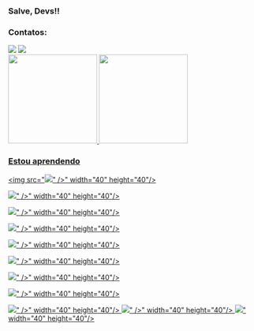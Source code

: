 ### Salve, Devs!!

<!--
**Nathan-PA/Nathan-PA**
-->
### Contatos:
<div>
<a href = "na.pagliariaug@gmail.com"><img src="https://img.shields.io/badge/Gmail-D14836?style=for-the-badge&logo=gmail&logoColor=white" target="_blank"></a>
<a href="https://www.linkedin.com/in/nathan-pa/" target="_blank"><img src="https://img.shields.io/badge/-LinkedIn-%230077B5?style=for-the-badge&logo=linkedin&logoColor=white" target="_blank"></a>   
</div>

<div>
<a href="https://github.com/Nathan-PA">
<img height="180em" src="https://github-readme-stats.vercel.app/api/top-langs/?username=seu-usuário-aqui&layout=compact&langs_count=7&theme=dracula"/>
<img height="180em" src="https://github-readme-stats.vercel.app/api?username=seu-usuário-aqui&show_icons=true&theme=dracula&include_all_commits=true&count_private=true"/>
</div>


### Estou aprendendo
<img src="<img src="https://cdn.jsdelivr.net/gh/devicons/devicon/icons/java/java-original.svg" />" />" width="40" height="40"/>

<img src="https://cdn.jsdelivr.net/gh/devicons/devicon/icons/python/python-original.svg" />" />" width="40" height="40"/> 
          
<img src="https://cdn.jsdelivr.net/gh/devicons/devicon/icons/html5/html5-original.svg" />" />" width="40" height="40"/> 
          
<img src="https://cdn.jsdelivr.net/gh/devicons/devicon/icons/css3/css3-original.svg" />" />" width="40" height="40"/> 
         
<img src="https://cdn.jsdelivr.net/gh/devicons/devicon/icons/nodejs/nodejs-original.svg" />" />" width="40" height="40"/> 
          
<img src="https://cdn.jsdelivr.net/gh/devicons/devicon/icons/numpy/numpy-original.svg" />" />" width="40" height="40"/> 
          
<img src="https://cdn.jsdelivr.net/gh/devicons/devicon/icons/pandas/pandas-original.svg" />" />" width="40" height="40"/> 
          
<img src="https://cdn.jsdelivr.net/gh/devicons/devicon/icons/mysql/mysql-original.svg" />" />" width="40" height="40"/> 
          
<img src="https://cdn.jsdelivr.net/gh/devicons/devicon/icons/linux/linux-original.svg" />" />" width="40" height="40"/> 
<img src="https://cdn.jsdelivr.net/gh/devicons/devicon/icons/kotlin/kotlin-original.svg" />" />" width="40" height="40"/> 
<img src="https://cdn.jsdelivr.net/gh/devicons/devicon/icons/github/github-original-wordmark.svg" />" width="40" height="40"/>

